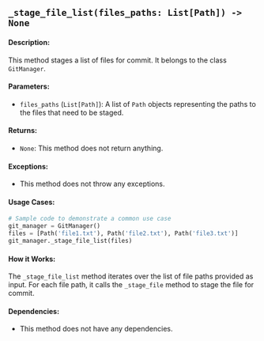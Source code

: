 ## `_stage_file_list(files_paths: List[Path]) -> None`

#### Description:
This method stages a list of files for commit. It belongs to the class `GitManager`.

#### Parameters:
- `files_paths` (`List[Path]`): A list of `Path` objects representing the paths to the files that need to be staged.

#### Returns:
- `None`: This method does not return anything.

#### Exceptions:
- This method does not throw any exceptions.

#### Usage Cases:

```python
# Sample code to demonstrate a common use case
git_manager = GitManager()
files = [Path('file1.txt'), Path('file2.txt'), Path('file3.txt')]
git_manager._stage_file_list(files)
```

#### How it Works:

The `_stage_file_list` method iterates over the list of file paths provided as input. For each file path, it calls the `_stage_file` method to stage the file for commit.

#### Dependencies:
- This method does not have any dependencies.